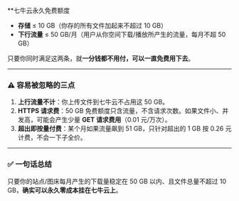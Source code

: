 **七牛云永久免费额度

- **存储** ≤ 10 GB（你存的所有文件加起来不超过 10 GB）
- **下行流量** ≤ 50 GB/月（用户从你空间下载/播放所产生的流量，每月不超 50 GB）

只要你同时满足这两条，就**一分钱都不用付，可以一直免费用下去**。

---

### ⚠️ 容易被忽略的三点

1. **上行流量不计**：你上传文件到七牛云不占用这 50 GB。
2. **HTTPS 请求费**：50 GB 免费额度只含流量，不含请求次数。如果文件小、并发高，可能会产生少量 **GET 请求费用**（0.01 元/万次）。
3. **超出即按量付费**：某个月如果流量飙到 51 GB，只针对超出的 1 GB 按 0.26 元计费，不会一下子全价。

---

### ✅ 一句话总结

只要你的站点/图床每月产生的下载量稳定在 50 GB 以内、且文件总量不超过 10 GB，**确实可以永久零成本挂在七牛云上**。